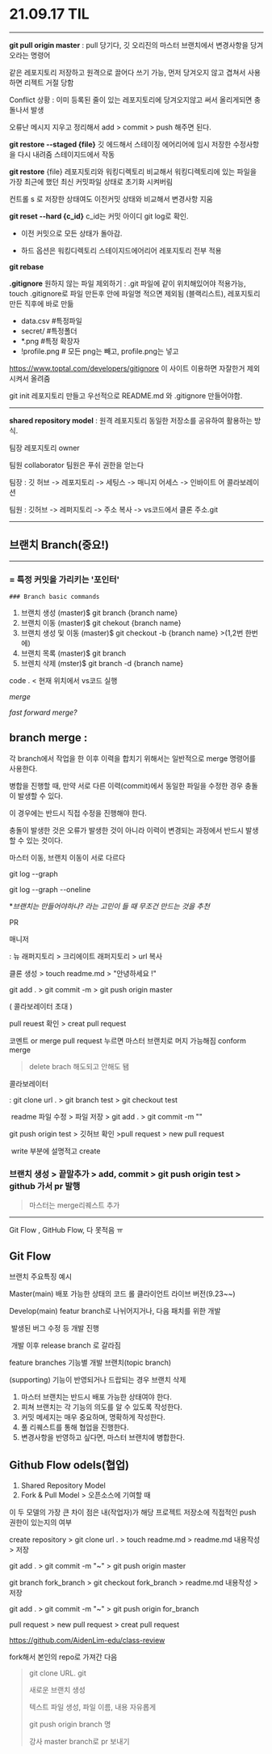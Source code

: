 # 21.09.17 TIL

---



**git pull origin master** : pull 당기다, 깃 오리진의 마스터 브랜치에서 변경사항을 당겨오라는 명령어 

같은 레포지토리 저장하고 원격으로 끌어다 쓰기 가능, 먼저 당겨오지 않고  겹쳐서 사용하면 리젝트 거절 당함 

Conflict 상황 : 이미 등록된 줄이 있는 레포지토리에 당겨오지않고 써서 올리게되면 충돌나서 발생 

오류난 메시지 지우고 정리해서 add > commit > push 해주면 된다. 



**git restore --staged {file}** 깃 에드해서 스테이징 에어리어에 임시 저장한 수정사항을 다시 내려줌 스테이지드에서 작동

**git restore** {file} 레포지토리와 워킹디렉토리 비교해서 워킹디렉토리에 있는 파일을 가장 최근에 했던 최신 커밋파일 상태로 초기화 시켜버림 

컨트롤 s 로 저장한 상태여도 이전커밋 상태와 비교해서 변경사항 지움 

**git reset --hard {c_id}**  c_id는 커밋 아이디 git log로 확인. 

- 이전 커밋으로 모든 상태가 돌아감. 

- 하드 옵션은 워킹디렉토리 스테이지드에어리어 레포지토리 전부 적용 

**git rebase**

**.gitignore** 원하지 않는 파일 제외하기 : .git 파일에 같이 위치해있어야 적용가능, touch .gitignore로 파일 만든후 안에 파일명 적으면 제외됨 (블랙리스트), 레포지토리 만든 직후에 바로 만듦 

- data.csv    #특정파일
- secret/    #특정폴더
- *.png     #특정 확장자
- !profile.png      # 모든 png는 빼고, profile.png는 넣고 

https://www.toptal.com/developers/gitignore  이 사이트 이용하면 자잘한거 제외시켜서 올려줌 

git init 레포지토리 만들고 우선적으로 README.md 와 .gitignore 만들어야함. 



---



**shared repository model** : 원격 레포지토리 동일한 저장소를 공유하여 활용하는 방식.

팀장 레포지토리 owner 

팀원 collaborator 팀원은 푸쉬 권한을 얻는다

팀장 : 깃 허브 -> 레포지토리 -> 세팅스 -> 매니지 어세스 -> 인바이트 어 콜라보레이션 

팀원 : 깃허브 -> 레퍼지토리 -> 주소 복사 -> vs코드에서 클론 주소.git 

---

## 브랜치 Branch(중요!)

---



 ### = 특정 커밋을 가리키는 '포인터'

	### Branch basic commands

1. 브랜치 생성 (master)$ git branch {branch name}
2. 브랜치 이동 (master)$ git chekout {branch name}
3. 브랜치 생성 및 이동 (master)$ git checkout -b {branch name}     >(1,2번 한번에)
4. 브랜치 목록 (master)$ git branch
5. 브렌치 삭제 (mster)$ git branch -d {branch name}

code . < 현재 위치에서 vs코드 실행

*merge*

*fast forward merge?*

## branch merge :

각 branch에서 작업을 한 이후 이력을 합치기 위해서는 일반적으로 merge 명령어를 사용한다.

병합을 진행할 때, 만약 서로 다른 이력(commit)에서 동일한 파일을 수정한 경우 충돌이 발생할 수 있다.

이 경우에는 반드시 직접 수정을 진행해야 한다.

충돌이 발생한 것은 오류가 발생한 것이 아니라 이력이 변경되는 과정에서 반드시 발생할 수 있는 것이다.

마스터 이동, 브랜치 이동이 서로 다르다

git log --graph

git log --graph --oneline

**브랜치는 만들어야하나? 라는 고민이 들 때 무조건 만드는 것을 추천*



PR

매니저

: 뉴 래퍼지토리 > 크리에이트 래퍼지토리 > url 복사

클론 생성 > touch readme.md > "안녕하세요 !" 

git add . > git commit -m > git push origin master

( 콜라보레이터 초대 )

pull reuest 확인 > creat pull request

코멘트 or merge pull request 누르면 마스터 브랜치로 머지 가능해짐 conform merge 

> delete brach 해도되고 안해도 됌

콜라보레이터

:  git clone url .  > git branch test > git checkout test 

​	readme 파일 수정 > 파일 저장 > git add . > git commit -m "" 

   git push origin test  > 깃허브 확인 >pull request > new pull request 

​	write 부분에 설명적고 create

### 브랜치 생성 > 끝말추가 > add, commit > git push origin test > github 가서 pr 발행

> 마스터는 merge리퀘스트 추가

---

Git Flow , GitHub Flow, 다 못적음 ㅠ

## Git Flow  

브랜치										주요특징 						    예시

Master(main)				배포 가능한 상태의 코드 	              롤 클라이언트 라이브 버전(9.23~~)

Develop(main)			featur branch로 나뉘어지거나,           다음 패치를 위한 개발

​								 발생된 버그 수정 등 개발 진행

​								개발 이후 release branch 로 갈라짐

feature branches      기능별 개발 브랜치(topic branch)

(supporting)			기능이 반영되거나 드랍되는 경우 브랜치 삭제



1. 마스터 브랜치는 반드시 배포 가능한 상태여야 한다.
2. 피쳐 브랜치는 각 기능의 의도를 알 수 있도록 작성한다.
3. 커밋 메세지는 매우 중요하며, 명확하게 작성한다.
4. 풀 리퀘스트를 통해 협업을 진행한다.
5. 변경사항을 반영하고 싶다면, 마스터 브랜치에 병합한다.

## Github Flow odels(협업)

1. Shared Repository Model
2. Fork & Pull Model > 오픈소스에 기여할 때



이 두 모델의 가장 큰 차이 점은 내(작업자)가 해당 프로젝트 저장소에 직접적인 push 권한이 있는지의 여부

create repository > git clone url . > touch readme.md > readme.md 내용작성 > 저장

git add . > git commit -m "~" > git push origin master 

git branch fork_branch > git checkout fork_branch > readme.md 내용작성 > 저장

git add . > git commit -m "~" > git push origin for_branch 

pull request > new pull request > creat pull request 

https://github.com/AidenLim-edu/class-review

fork해서 본인의 repo로 가져간 다음

> git clone URL. git
>
> 새로운 브랜치 생성
>
> 텍스트 파일 생성, 파일 이름, 내용 자유롭게
>
> git push origin branch 명
>
> 강사 master branch로 pr 보내기 
